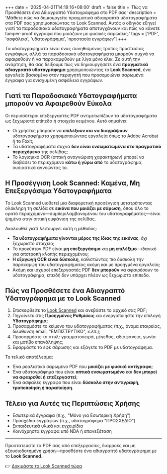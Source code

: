 +++
date = '2025-04-21T14:19:16+08:00'
draft = false
title = 'Πώς να Προσθέσετε ένα Αδιαγραπτό Υδατογράφημα στο PDF σας'
description = 'Μάθετε πώς να δημιουργείτε πραγματικά αδιαγραπτά υδατογραφήματα στα PDF σας χρησιμοποιώντας το Look Scanned. Αυτός ο οδηγός εξηγεί γιατί τα παραδοσιακά υδατογραφήματα αποτυγχάνουν και πώς να κάνετε tamper-proof έγγραφα που μοιάζουν με φυσικές σαρώσεις.'
tags = ['PDF', 'ασφάλεια', 'υδατογράφημα', 'προστασία εγγράφων']
+++

Τα υδατογραφήματα είναι ένας συνηθισμένος τρόπος προστασίας εγγράφων, αλλά τα παραδοσιακά υδατογραφήματα μπορούν συχνά να αφαιρεθούν ή να παρακαμφθούν με λίγα μόνο κλικ. Σε αυτή την ανάρτηση, θα σας δείξουμε πώς να δημιουργήσετε ένα **πραγματικά αδιαγραπτό υδατογράφημα** χρησιμοποιώντας το **Look Scanned**, ένα εργαλείο βασισμένο στον περιηγητή που προσομοιώνει σαρωμένα έγγραφα για ενισχυμένη ασφάλεια εγγράφων.

## Γιατί τα Παραδοσιακά Υδατογραφήματα μπορούν να Αφαιρεθούν Εύκολα

Οι περισσότεροι επεξεργαστές PDF αντιμετωπίζουν τα υδατογραφήματα ως ξεχωριστά επίπεδα ή στοιχεία κειμένου. Αυτό σημαίνει:

- Οι χρήστες μπορούν να **επιλέξουν και να διαγράψουν** υδατογραφήματα χρησιμοποιώντας εργαλεία όπως το Adobe Acrobat ή το Foxit;
- Τα υδατογραφήματα συχνά **δεν είναι ενσωματωμένα στο πραγματικό περιεχόμενο** της σελίδας;
- Το λογισμικό OCR (οπτική αναγνώριση χαρακτήρων) μπορεί να διαβάσει το περιεχόμενο **κάτω ή γύρω από** το υδατογράφημα, ουσιαστικά αγνοώντας το.

## Η Προσέγγιση Look Scanned: Καμένα, Μη Επεξεργάσιμα Υδατογραφήματα

Το Look Scanned υιοθετεί μια διαφορετική προσέγγιση μετατρέποντας ολόκληρη τη σελίδα σε **εικόνα που μοιάζει με σάρωση**, όπου όλο το ορατό περιεχόμενο—συμπεριλαμβανομένου του υδατογραφήματος—είναι ψημένο στην οπτική εμφάνιση της σελίδας.

Ακολουθεί γιατί λειτουργεί αυτή η μέθοδος:

- **Τα υδατογραφήματα γίνονται μέρος της ίδιας της εικόνας**, όχι ξεχωριστό στοιχείο;
- Το προκύπτον PDF είναι **μη επεξεργάσιμο** και **μη επιλέξιμο**—ιδανικό για αποτροπή κλοπής περιεχομένου;
- **Η εξαγωγή OCR είναι δύσκολη**, καθιστώντας πιο δύσκολη την παράκαμψη του υδατογραφήματος ακόμη και με προηγμένα εργαλεία;
- Ακόμη και ισχυροί επεξεργαστές PDF **δεν μπορούν** να αφαιρέσουν το υδατογράφημα, επειδή δεν υπάρχει πλέον ως ξεχωριστό επίπεδο.

## Πώς να Προσθέσετε ένα Αδιαγραπτό Υδατογράφημα με το Look Scanned

1. Επισκεφθείτε το [Look Scanned](https://lookscanned.io) και ανεβάστε το αρχικό σας PDF;
2. Πηγαίνετε στις **Προηγμένες Ρυθμίσεις** και ενεργοποιήστε την επιλογή **Υδατογράφημα**;
3. Προσαρμόστε το κείμενο του υδατογραφήματος (π.χ., όνομα εταιρείας, διεύθυνση email, "ΕΜΠΙΣΤΕΥΤΙΚΟ", κ.λπ.);
4. Προσαρμόστε το στυλ: γραμματοσειρά, μέγεθος, αδιαφάνεια, γωνία και μοτίβο επανάληψης;
5. Εφαρμόστε το εφέ σάρωσης και εξάγετε το PDF με υδατογράφημα.

Το τελικό αποτέλεσμα:

- Ένα ρεαλιστικό σαρωμένο PDF που **μοιάζει με φυσικό αντίγραφο**;
- Ένα υδατογράφημα που είναι **οπτικά ενσωματωμένο** και **δεν μπορεί να αφαιρεθεί ή επεξεργαστεί**;
- Ένα ασφαλές έγγραφο που είναι **δύσκολο στην αντιγραφή, τροποποίηση ή παραποίηση**.

## Τέλειο για Αυτές τις Περιπτώσεις Χρήσης

- Εσωτερικά έγγραφα (π.χ., "Μόνο για Εσωτερική Χρήση")
- Προσχέδια εγγράφων (π.χ., υδατογράφημα "ΠΡΟΣΧΕΔΙΟ")
- Εκπαιδευτικά υλικά και εγχειρίδια
- Κοινόχρηστα έγγραφα υπό NDA ή επανεξέταση

---

Προστατεύστε τα PDF σας από επεξεργασίες, διαρροές και μη εξουσιοδοτημένη χρήση—προσθέστε ένα αδιαγραπτό υδατογράφημα με το **Look Scanned**.

👉 [Δοκιμάστε το Look Scanned τώρα](https://lookscanned.io)